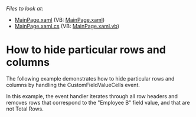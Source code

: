 <!-- default file list -->
*Files to look at*:

* [MainPage.xaml](./CS/DXPivotGrid_HideColumnsAndRows/MainPage.xaml) (VB: [MainPage.xaml](./VB/DXPivotGrid_HideColumnsAndRows/MainPage.xaml))
* [MainPage.xaml.cs](./CS/DXPivotGrid_HideColumnsAndRows/MainPage.xaml.cs) (VB: [MainPage.xaml.vb](./VB/DXPivotGrid_HideColumnsAndRows/MainPage.xaml.vb))
<!-- default file list end -->
# How to hide particular rows and columns


<p>The following example demonstrates how to hide particular rows and columns by handling the CustomFieldValueCells event.</p><p>In this example, the event handler iterates through all row headers and removes rows that correspond to the "Employee B" field value, and that are not Total Rows.<br />
</p><br />


<br/>



